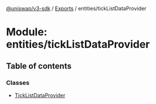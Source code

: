 [@uniswap/v3-sdk](../README.md) / [Exports](../modules.md) / entities/tickListDataProvider

# Module: entities/tickListDataProvider

## Table of contents

### Classes

- [TickListDataProvider](../classes/entities_tickListDataProvider.TickListDataProvider.md)
